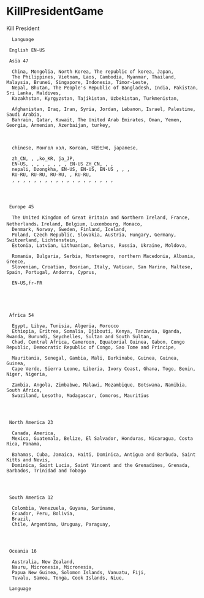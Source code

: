 # KillPresidentGame
Kill President
  
      Language
     
     English EN-US 
     
     Asia 47

      China, Mongolia, North Korea, The republic of korea, Japan, 
      The Philippines, Vietnam, Laos, Cambodia, Myanmar, Thailand, Malaysia, Brunei, Singapore, Indonesia, Timor-Leste,
      Nepal, Bhutan, The People's Republic of Bangladesh, India, Pakistan, Sri Lanka, Maldives,
      Kazakhstan, Kyrgyzstan, Tajikistan, Uzbekistan, Turkmenistan,
      
      Afghanistan, Iraq, Iran, Syria, Jordan, Lebanon, Israel, Palestine, Saudi Arabia, 
      Bahrain, Qatar, Kuwait, The United Arab Emirates, Oman, Yemen, Georgia, Armenian, Azerbaijan, turkey,
      
      
      
      chinese, Монгол хэл, Korean, 대한민국, japanese,
      
      zh_CN, , ,ko_KR, ja_JP,
      EN-US, , , , , , , , EN-US ZH_CN, , ,
      nepali, Dzongkha, EN-US, EN-US, EN-US , , ,
      RU-RU, RU-RU, RU-RU, , RU-RU, 
      , , , , , , , , , , , , , , , , , , , 
      
      
      
      
     Europe 45
     
      The United Kingdom of Great Britain and Northern Ireland, France, Netherlands，Ireland, Belgium, Luxembourg, Monaco, 
      Denmark, Norway, Sweden, Finland, Iceland, 
      Poland, Czech Republic, Slovakia, Austria, Hungary, Germany, Switzerland, Lichtenstein,
      Estonia, Latvian, Lithuanian, Belarus, Russia, Ukraine, Moldova,
      
      Romania, Bulgaria, Serbia, Montenegro, northern Macedonia, Albania, Greece,
      Slovenian, Croatian, Bosnian, Italy, Vatican, San Marino, Maltese, Spain, Portugal, Andorra, Cyprus,
     
      EN-US,fr-FR
     
     
     
     
     
     Africa 54
     
      Egypt, Libya, Tunisia, Algeria, Morocco
      Ethiopia, Eritrea, Somalia, Djibouti, Kenya, Tanzania, Uganda, Rwanda, Burundi, Seychelles, Sultan and South Sultan,
      Chad, Central Africa, Cameroon, Equatorial Guinea, Gabon, Congo Republic, Democratic Republic of Congo, Sao Tome and Principe,
      
      Mauritania, Senegal, Gambia, Mali, Burkinabe, Guinea, Guinea, Guinea, 
      Cape Verde, Sierra Leone, Liberia, Ivory Coast, Ghana, Togo, Benin, Niger, Nigeria,
      
      Zambia, Angola, Zimbabwe, Malawi, Mozambique, Botswana, Namibia, South Africa, 
      Swaziland, Lesotho, Madagascar, Comoros, Mauritius
      
      
      
      
     North America 23
      
      Canada, America,
      Mexico, Guatemala, Belize, El Salvador, Honduras, Nicaragua, Costa Rica, Panama,
      
      Bahamas, Cuba, Jamaica, Haiti, Dominica, Antigua and Barbuda, Saint Kitts and Nevis, 
      Dominica, Saint Lucia, Saint Vincent and the Grenadines, Grenada, Barbados, Trinidad and Tobago
      
      
      
     
     South America 12
     
      Colombia, Venezuela, Guyana, Suriname,
      Ecuador, Peru, Bolivia,
      Brazil,
      Chile, Argentina, Uruguay, Paraguay,
      
      
      
     
     Oceania 16
      
      Australia, New Zealand,
      Nauru, Micronesia, Micronesia,
      Papua New Guinea, Solomon Islands, Vanuatu, Fiji,
      Tuvalu, Samoa, Tonga, Cook Islands, Niue,
      
     Language


